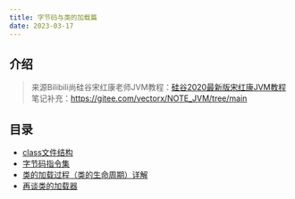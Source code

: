 ```yaml
---
title: 字节码与类的加载篇
date: 2023-03-17
---
```


## 介绍

> 来源Bilibili尚硅谷宋红康老师JVM教程：[硅谷2020最新版宋红康JVM教程](https://www.bilibili.com/video/BV1PJ411n7xZ)
> 笔记补充：https://gitee.com/vectorx/NOTE_JVM/tree/main

## 目录

- [class文件结构](Class-File-Structure/README.md)
- [字节码指令集](Bytecode-Instruction-Set/README.md)
- [类的加载过程（类的生命周期）详解](Class-Lifecycle/README.md)
- [再谈类的加载器](Class-Lifecycle2/README.md)

